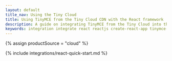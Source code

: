 ```yaml
---
layout: default
title_nav: Using the Tiny Cloud
title: Using TinyMCE from the Tiny Cloud CDN with the React framework
description: A guide on integrating TinyMCE from the Tiny Cloud into the React framework.
keywords: integration integrate react reactjs create-react-app tinymce-react
---
```


{% assign productSource = "cloud" %}

{% include integrations/react-quick-start.md %}
